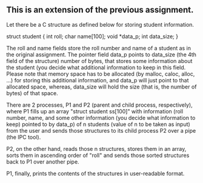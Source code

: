 ## This is an extension of the previous assignment.

Let there be a C structure as defined below for storing student information.

struct student 
{
         int roll;
         char name[100];
         void *data_p;
         int data_size;
}

The roll and name fields store the roll number and name of a student as in the original assignment. The pointer field data_p points to data_size (the 4th field of the structure) number of bytes, that stores some information about the student (you decide what additional information to keep in this field. Please note that memory space has to be allocated (by malloc, caloc, alloc, ...) for storing this additional information, and data_p will just point to that allocated space, whereas, data_size will hold the size (that is, the number of bytes) of that space.

There are 2 processes, P1 and P2 (parent and child process, respectively), where P1 fills up an array "struct student ss[100]" with information (roll number, name, and some other information (you decide what information to keep) pointed to by data_p) of n students (value of n to be taken as input) from the user and sends those structures to its child process P2 over a pipe (the IPC tool).

P2, on the other hand, reads those n structures, stores them in an array, sorts them in ascending order of "roll" and sends those sorted structures back to P1 over another pipe.

P1, finally, prints the contents of the structures in user-readable format.
